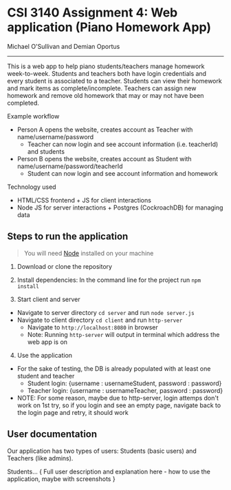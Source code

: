 # CSI 3140 Assignment 4: Web application (Piano Homework App)
Michael O'Sullivan and Demian Oportus

----

This is a web app to help piano students/teachers manage homework week-to-week. Students and teachers both have login credentials and every student is associated to a teacher. Students can view their homework and mark items as complete/incomplete. Teachers can assign new homework and remove old homework that may or may not have been completed.

Example workflow
  - Person A opens the website, creates account as Teacher with name/username/password
      - Teacher can now login and see account information (i.e. teacherId) and students
  - Person B opens the website, creates account as Student with name/username/password/teacherId
      - Student can now login and see account information and homework

Technology used
  - HTML/CSS frontend + JS for client interactions
  - Node JS for server interactions + Postgres (CockroachDB) for managing data

## Steps to run the application
> You will need [Node](https://nodejs.org/en) installed on your machine

1. Download or clone the repository

2. Install dependencies: In the command line for the project run `npm install`

3. Start client and server
  - Navigate to server directory `cd server` and run `node server.js`
  - Navigate to client directory `cd client` and run `http-server`
    - Navigate to `http://localhost:8080` in browser
    - Note: Running `http-server` will output in terminal which address the web app is on

4. Use the application
  - For the sake of testing, the DB is already populated with at least one student and teacher
    - Student login: {username : usernameStudent, password : password}
    - Teacher login: {username : usernameTeacher, password : password}
  - NOTE: For some reason, maybe due to http-server, login attemps don't work on 1st try, so if you login and see an empty page, navigate back to the login page and retry, it should work


## User documentation

Our application has two types of users: Students (basic users) and Teachers (like admins).

Students... { Full user description and explanation here - how to use the application, maybe with screenshots }

